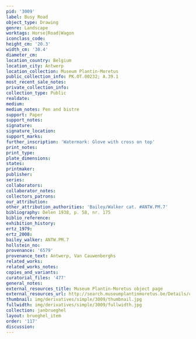 ```yaml
---
pid: '3009'
label: Busy Road
object_type: Drawing
genre: Landscape
worktags: Horse|Road|Wagon
iconclass_code:
height_cm: '20.3'
width_cm: '30.4'
diameter_cm:
location_country: Belgium
location_city: Antwerp
location_collection: Museum Plantin-Moretus
public_collection_info: PK.OT.00232; A.39.1
most_recent_sale_notes:
private_collection_info:
collection_type: Public
realdate:
medium:
medium_notes: Pen and bistre
support: Paper
support_notes:
signature:
signature_location:
support_marks:
further_inscription: 'Watermark: Glove with cross on top'
print_notes:
print_type:
plate_dimensions:
states:
printmaker:
publisher:
series:
collaborators:
collaborator_notes:
collectors_patrons:
our_attribution:
other_attribution_authorities: 'Bailey/Walker cat. #ANTW.PM.7'
bibliography: Delen 1938, p. 58, nr. 175
biblio_reference:
exhibition_history:
ertz_1979:
ertz_2008:
bailey_walker: ANTW.PM.7
hollstein_no:
provenance: '6579'
provenance_text: Antwerp, Van Cauwenberghs
related_works:
related_works_notes:
copies_and_variants:
curatorial_files: '477'
general_notes:
external_resources_title: Museum Plantin-Moretus object page
external_resources_url: http://search.museumplantinmoretus.be/Details/collect/276964
thumbnail: img/derivatives/simple/3009/thumbnail.jpg
fullwidth: img/derivatives/simple/3009/fullwidth.jpg
collection: janbrueghel
layout: brueghel_item
order: '117'
discussion:
---
```

